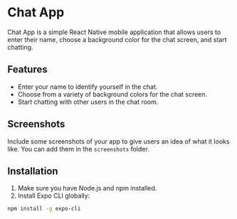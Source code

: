 # Chat App

Chat App is a simple React Native mobile application that allows users to enter their name, choose a background color for the chat screen, and start chatting.

## Features

- Enter your name to identify yourself in the chat.
- Choose from a variety of background colors for the chat screen.
- Start chatting with other users in the chat room.

## Screenshots

Include some screenshots of your app to give users an idea of what it looks like. You can add them in the `screenshots` folder.

## Installation

1. Make sure you have Node.js and npm installed.
2. Install Expo CLI globally:

```bash
npm install -g expo-cli
